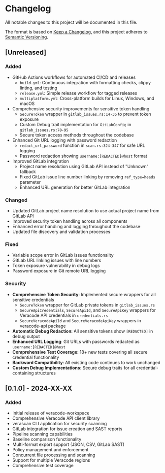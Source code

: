 # Changelog

All notable changes to this project will be documented in this file.

The format is based on [Keep a Changelog](https://keepachangelog.com/en/1.0.0/),
and this project adheres to [Semantic Versioning](https://semver.org/spec/v2.0.0.html).

## [Unreleased]

### Added
- GitHub Actions workflows for automated CI/CD and releases
  - `build.yml`: Continuous integration with formatting checks, clippy linting, and testing
  - `release.yml`: Simple release workflow for tagged releases
  - `multiplatform.yml`: Cross-platform builds for Linux, Windows, and macOS
- Comprehensive security improvements for sensitive token handling
  - `SecureToken` wrapper in `gitlab_issues.rs:14-36` to prevent token exposure
  - Custom Debug trait implementation for `GitLabConfig` in `gitlab_issues.rs:78-95`
  - Secure token access methods throughout the codebase
- Enhanced Git URL logging with password redaction
  - `redact_url_password` function in `scan.rs:324-347` for safe URL logging
  - Password redaction showing `username:[REDACTED]@host` format
- Improved GitLab integration
  - Project name resolution using GitLab API instead of "Unknown" fallback
  - Fixed GitLab issue line number linking by removing `ref_type=heads` parameter
  - Enhanced URL generation for better GitLab integration

### Changed
- Updated GitLab project name resolution to use actual project name from GitLab API
- Improved security token handling across all components
- Enhanced error handling and logging throughout the codebase
- Updated file discovery and validation processes

### Fixed
- Variable scope error in GitLab issues functionality
- GitLab URL linking issues with line numbers
- Token exposure vulnerability in debug logs
- Password exposure in Git remote URL logging

### Security
- **Comprehensive Token Security**: Implemented secure wrappers for all sensitive credentials
  - `SecureToken` wrapper for GitLab private tokens in `gitlab_issues.rs`
  - `SecureApiCredentials`, `SecureApiId`, and `SecureApiKey` wrappers for Veracode API credentials in `credentials.rs`
  - `SecureVeracodeApiId` and `SecureVeracodeApiKey` wrappers in veracode-api package
- **Automatic Debug Redaction**: All sensitive tokens show `[REDACTED]` in debug output
- **Enhanced URL Logging**: Git URLs with passwords redacted as `username:[REDACTED]@host`
- **Comprehensive Test Coverage**: 18+ new tests covering all secure credential functionality
- **Backward Compatibility**: All existing code continues to work unchanged
- **Custom Debug Implementations**: Secure debug traits for all credential-containing structures

## [0.1.0] - 2024-XX-XX

### Added
- Initial release of veracode-workspace
- Comprehensive Veracode API client library
- verascan CLI application for security scanning
- GitLab integration for issue creation and SAST reports
- Pipeline scanning capabilities
- Baseline comparison functionality
- Multi-format export support (JSON, CSV, GitLab SAST)
- Policy management and enforcement
- Concurrent file processing and scanning
- Support for multiple Veracode regions
- Comprehensive test coverage